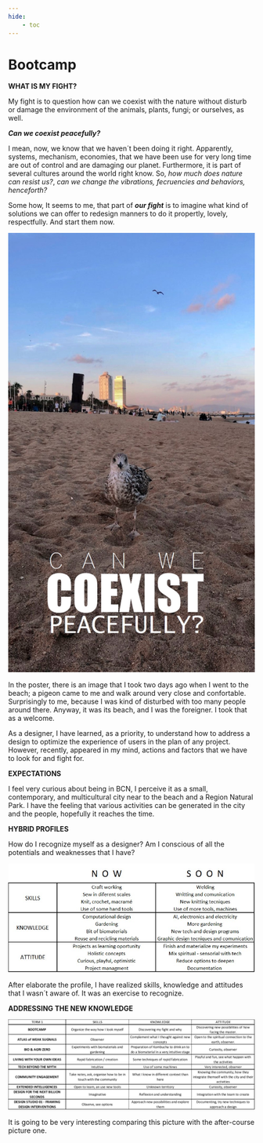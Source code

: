 ```yaml
---
hide:
    - toc
---
```


# Bootcamp

**WHAT IS MY FIGHT?**

My fight is to question how can we coexist with the nature without disturb or damage the environment of the animals, plants, fungi; or ourselves, as well.
>
 ***Can we coexist peacefully?***
>
I mean, now, we know that we haven´t been doing it right. Apparently,  systems, mechanism, economies, that we have been use for very long time are out of control and are damaging our planet. Furthermore, it is part of several cultures around the world right know. So, *how much does nature can resist us?*, *can we change the vibrations, fecruencies and behaviors, henceforth?*
>
Some how, It seems to me, that part of ***our fight*** is to imagine what kind of solutions we can offer to redesign manners to do it propertly, lovely, respectfully. And start them now. 


![](../images/poster.jpg)


In the poster, there is an image that I took two days ago when I went to the beach; a pigeon came to me and walk around very close and confortable. Surprisingly to me, because I was kind of disturbed with too many people around there. Anyway, it was its beach, and I was the foreigner.  I took that as a welcome.
>
As a designer, I have learned, as a priority, to understand how to address a design to optimize the experience of users in the plan of any project. However, recently, appeared in my mind, actions and factors that we have to look for and fight for. 


**EXPECTATIONS**

I feel very curious about being in BCN, I perceive it as a small, contemporary, and multicultural city near to the beach and a Region Natural Park. I have the feeling that various activities can be generated in the city and the people, hopefully it reaches the time.


**HYBRID PROFILES**

How do I recognize myself as a designer?
Am I conscious of all the potentials and weaknesses that I have?


![](../images/SKILLS1.jpg)


After elaborate the profile, I have realized skills, knowledge and attitudes that I wasn´t aware of. It was an exercise to recognize.


**ADDRESSING THE NEW KNOWLEDGE**

![](../images/SKILLS2.jpg)


It is going to be very interesting comparing this picture with the after-course picture one. 